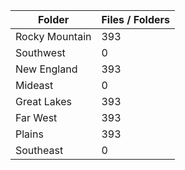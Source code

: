 | Folder         |   Files / Folders |
|----------------|-------------------|
| Rocky Mountain |               393 |
| Southwest      |                 0 |
| New England    |               393 |
| Mideast        |                 0 |
| Great Lakes    |               393 |
| Far West       |               393 |
| Plains         |               393 |
| Southeast      |                 0 |